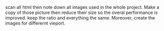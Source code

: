 scan all html then note down all images used in the whole project. Make a copy of those picture then reduce their size so the overal performance is improved. keep the ratio and everything the same. Moreover, create the images for differernt vieport.